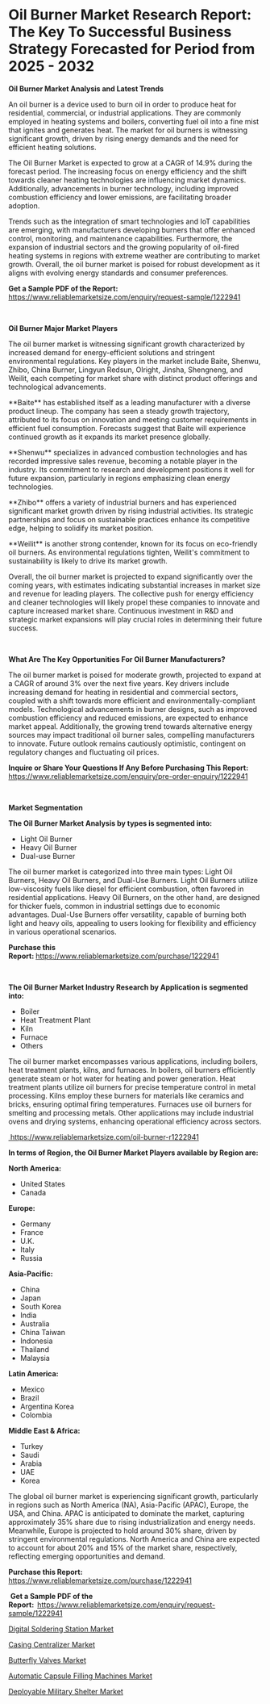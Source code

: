 <p><h1>Oil Burner Market Research Report: The Key To Successful Business Strategy Forecasted for Period from 2025 - 2032</h1></p><p><strong>Oil Burner Market Analysis and Latest Trends</strong></p>
<p><p>An oil burner is a device used to burn oil in order to produce heat for residential, commercial, or industrial applications. They are commonly employed in heating systems and boilers, converting fuel oil into a fine mist that ignites and generates heat. The market for oil burners is witnessing significant growth, driven by rising energy demands and the need for efficient heating solutions. </p><p>The Oil Burner Market is expected to grow at a CAGR of 14.9% during the forecast period. The increasing focus on energy efficiency and the shift towards cleaner heating technologies are influencing market dynamics. Additionally, advancements in burner technology, including improved combustion efficiency and lower emissions, are facilitating broader adoption. </p><p>Trends such as the integration of smart technologies and IoT capabilities are emerging, with manufacturers developing burners that offer enhanced control, monitoring, and maintenance capabilities. Furthermore, the expansion of industrial sectors and the growing popularity of oil-fired heating systems in regions with extreme weather are contributing to market growth. Overall, the oil burner market is poised for robust development as it aligns with evolving energy standards and consumer preferences.</p></p>
<p><strong>Get a Sample PDF of the Report:&nbsp;</strong> <a href="https://www.reliablemarketsize.com/enquiry/request-sample/1222941?utm_campaign=2113&utm_medium=2&utm_source=Github&utm_content=ia&utm_term=08042025&utm_id=oil-burner">https://www.reliablemarketsize.com/enquiry/request-sample/1222941</a></p>
<p>&nbsp;</p>
<p><strong>Oil Burner Major Market Players</strong></p>
<p><p>The oil burner market is witnessing significant growth characterized by increased demand for energy-efficient solutions and stringent environmental regulations. Key players in the market include Baite, Shenwu, Zhibo, China Burner, Lingyun Redsun, Olright, Jinsha, Shengneng, and Weilit, each competing for market share with distinct product offerings and technological advancements.</p><p>**Baite** has established itself as a leading manufacturer with a diverse product lineup. The company has seen a steady growth trajectory, attributed to its focus on innovation and meeting customer requirements in efficient fuel consumption. Forecasts suggest that Baite will experience continued growth as it expands its market presence globally.</p><p>**Shenwu** specializes in advanced combustion technologies and has recorded impressive sales revenue, becoming a notable player in the industry. Its commitment to research and development positions it well for future expansion, particularly in regions emphasizing clean energy technologies.</p><p>**Zhibo** offers a variety of industrial burners and has experienced significant market growth driven by rising industrial activities. Its strategic partnerships and focus on sustainable practices enhance its competitive edge, helping to solidify its market position.</p><p>**Weilit** is another strong contender, known for its focus on eco-friendly oil burners. As environmental regulations tighten, Weilit's commitment to sustainability is likely to drive its market growth.</p><p>Overall, the oil burner market is projected to expand significantly over the coming years, with estimates indicating substantial increases in market size and revenue for leading players. The collective push for energy efficiency and cleaner technologies will likely propel these companies to innovate and capture increased market share. Continuous investment in R&D and strategic market expansions will play crucial roles in determining their future success.</p></p>
<p>&nbsp;</p>
<p><strong>What Are The Key Opportunities For Oil Burner Manufacturers?</strong></p>
<p><p>The oil burner market is poised for moderate growth, projected to expand at a CAGR of around 3% over the next five years. Key drivers include increasing demand for heating in residential and commercial sectors, coupled with a shift towards more efficient and environmentally-compliant models. Technological advancements in burner designs, such as improved combustion efficiency and reduced emissions, are expected to enhance market appeal. Additionally, the growing trend towards alternative energy sources may impact traditional oil burner sales, compelling manufacturers to innovate. Future outlook remains cautiously optimistic, contingent on regulatory changes and fluctuating oil prices.</p></p>
<p><strong>Inquire or Share Your Questions If Any Before Purchasing This Report:</strong> <a href="https://www.reliablemarketsize.com/enquiry/pre-order-enquiry/1222941?utm_campaign=2113&utm_medium=2&utm_source=Github&utm_content=ia&utm_term=08042025&utm_id=oil-burner">https://www.reliablemarketsize.com/enquiry/pre-order-enquiry/1222941</a></p>
<p>&nbsp;</p>
<p><strong>Market Segmentation</strong></p>
<p><strong>The Oil Burner Market Analysis by types is segmented into:</strong></p>
<p><ul><li>Light Oil Burner</li><li>Heavy Oil Burner</li><li>Dual-use Burner</li></ul></p>
<p><p>The oil burner market is categorized into three main types: Light Oil Burners, Heavy Oil Burners, and Dual-Use Burners. Light Oil Burners utilize low-viscosity fuels like diesel for efficient combustion, often favored in residential applications. Heavy Oil Burners, on the other hand, are designed for thicker fuels, common in industrial settings due to economic advantages. Dual-Use Burners offer versatility, capable of burning both light and heavy oils, appealing to users looking for flexibility and efficiency in various operational scenarios.</p></p>
<p><strong>Purchase this Report:&nbsp;</strong><a href="https://www.reliablemarketsize.com/purchase/1222941?utm_campaign=2113&utm_medium=2&utm_source=Github&utm_content=ia&utm_term=08042025&utm_id=oil-burner">https://www.reliablemarketsize.com/purchase/1222941</a></p>
<p>&nbsp;</p>
<p><strong>The Oil Burner Market Industry Research by Application is segmented into:</strong></p>
<p><ul><li>Boiler</li><li>Heat Treatment Plant</li><li>Kiln</li><li>Furnace</li><li>Others</li></ul></p>
<p><p>The oil burner market encompasses various applications, including boilers, heat treatment plants, kilns, and furnaces. In boilers, oil burners efficiently generate steam or hot water for heating and power generation. Heat treatment plants utilize oil burners for precise temperature control in metal processing. Kilns employ these burners for materials like ceramics and bricks, ensuring optimal firing temperatures. Furnaces use oil burners for smelting and processing metals. Other applications may include industrial ovens and drying systems, enhancing operational efficiency across sectors.</p></p>
<p><a href="https://www.reliablemarketsize.com/oil-burner-r1222941?utm_campaign=2113&utm_medium=2&utm_source=Github&utm_content=ia&utm_term=08042025&utm_id=oil-burner">&nbsp;https://www.reliablemarketsize.com/oil-burner-r1222941</a></p>
<p><strong>In terms of Region, the Oil Burner Market Players available by Region are:</strong></p>
<p>
    <p> <strong> North America: </strong>
        <ul>
            <li>United States</li>
            <li>Canada</li>
        </ul>
        </p> 
    <p> <strong> Europe: </strong>
        <ul>
            <li>Germany</li>
            <li>France</li>
            <li>U.K.</li>
            <li>Italy</li>
            <li>Russia</li>
        </ul>
        </p> 
    <p> <strong> Asia-Pacific: </strong>
        <ul>
            <li>China</li>
            <li>Japan</li>
            <li>South Korea</li>
            <li>India</li>
            <li>Australia</li>
            <li>China Taiwan</li>
            <li>Indonesia</li>
            <li>Thailand</li>
            <li>Malaysia</li>
        </ul>
        </p> 
    <p> <strong> Latin America: </strong>
        <ul>
            <li>Mexico</li>
            <li>Brazil</li>
            <li>Argentina Korea</li>
            <li>Colombia</li>
        </ul>
        </p> 
    <p> <strong> Middle East & Africa: </strong>
        <ul>
            <li>Turkey</li>
            <li>Saudi</li>
            <li>Arabia</li>
            <li>UAE</li>
            <li>Korea</li>
        </ul>
    </p>
    </p>
<p><p>The global oil burner market is experiencing significant growth, particularly in regions such as North America (NA), Asia-Pacific (APAC), Europe, the USA, and China. APAC is anticipated to dominate the market, capturing approximately 35% share due to rising industrialization and energy needs. Meanwhile, Europe is projected to hold around 30% share, driven by stringent environmental regulations. North America and China are expected to account for about 20% and 15% of the market share, respectively, reflecting emerging opportunities and demand.</p></p>
<p><strong>Purchase this Report: </strong><a href="https://www.reliablemarketsize.com/purchase/1222941?utm_campaign=2113&utm_medium=2&utm_source=Github&utm_content=ia&utm_term=08042025&utm_id=oil-burner">https://www.reliablemarketsize.com/purchase/1222941</a></p>
<p>&nbsp;<strong>Get a Sample PDF of the Report:&nbsp;&nbsp;</strong><a href="https://www.reliablemarketsize.com/enquiry/request-sample/1222941?utm_campaign=2113&utm_medium=2&utm_source=Github&utm_content=ia&utm_term=08042025&utm_id=oil-burner">https://www.reliablemarketsize.com/enquiry/request-sample/1222941</a></p>
<p><strong></strong></p>
<p><p><a href="https://github.com/signallaikun/Market-Research-Report-List-1/blob/main/digital-soldering-station-market.md?utm_campaign=2113&utm_medium=2&utm_source=Github&utm_content=ia&utm_term=08042025&utm_id=oil-burner">Digital Soldering Station Market</a></p><p><a href="https://github.com/gunbybeahmg1/Market-Research-Report-List-1/blob/main/casing-centralizer-market.md?utm_campaign=2113&utm_medium=2&utm_source=Github&utm_content=ia&utm_term=08042025&utm_id=oil-burner">Casing Centralizer Market</a></p><p><a href="https://github.com/celpabembes/Market-Research-Report-List-1/blob/main/butterfly-valves-market.md?utm_campaign=2113&utm_medium=2&utm_source=Github&utm_content=ia&utm_term=08042025&utm_id=oil-burner">Butterfly Valves Market</a></p><p><a href="https://github.com/voetzeszuh/Market-Research-Report-List-1/blob/main/automatic-capsule-filling-machines-market.md?utm_campaign=2113&utm_medium=2&utm_source=Github&utm_content=ia&utm_term=08042025&utm_id=oil-burner">Automatic Capsule Filling Machines Market</a></p><p><a href="https://github.com/mateyappiazo/Market-Research-Report-List-1/blob/main/deployable-military-shelter-market.md?utm_campaign=2113&utm_medium=2&utm_source=Github&utm_content=ia&utm_term=08042025&utm_id=oil-burner">Deployable Military Shelter Market</a></p></p>